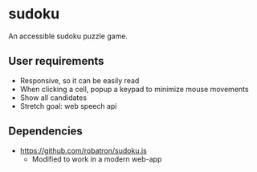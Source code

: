 # sudoku

An accessible sudoku puzzle game.

## User requirements

- Responsive, so it can be easily read
- When clicking a cell, popup a keypad to minimize mouse movements
- Show all candidates
- Stretch goal: web speech api

## Dependencies

- https://github.com/robatron/sudoku.js
  - Modified to work in a modern web-app
